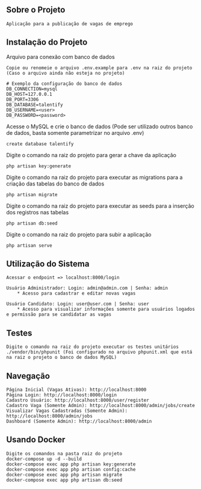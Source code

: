 ## Sobre o Projeto
    Aplicação para a publicação de vagas de emprego
    
## Instalação do Projeto
    
Arquivo para conexão com banco de dados

    Copie ou renomeie o arquivo .env.example para .env na raiz do projeto (Caso o arquivo ainda não esteja no projeto)
    
    # Exemplo da configuração do banco de dados
    DB_CONNECTION=mysql
    DB_HOST=127.0.0.1
    DB_PORT=3306
    DB_DATABASE=talentify
    DB_USERNAME=<user>
    DB_PASSWORD=<password>
    
Acesse o MySQL e crie o banco de dados (Pode ser utilizado outros banco de dados, basta somente parametrizar no arquivo .env)
    
    create database talentify
    
Digite o comando na raiz do projeto para gerar a chave da aplicação

    php artisan key:generate
    
Digite o comando na raiz do projeto para executar  as migrations para a criação das tabelas do banco de dados

    php artisan migrate
    
Digite o comando na raiz do projeto para executar as seeds para a inserção dos registros nas tabelas

    php artisan db:seed
    
Digite o comando na raiz do projeto para subir a aplicação
    
    php artisan serve

## Utilização do Sistema
    Acessar o endpoint => localhost:8000/login
    
    Usuário Administrador: Login: admin@admin.com | Senha: admin
        * Acesso para cadastrar e editar novas vagas
    
    Usuário Candidato: Login: user@user.com | Senha: user
        * Acesso para visualizar informações somente para usuários logados e permissão para se candidatar as vagas
## Testes
    Digite o comando na raiz do projeto executar os testes unitários
    ./vendor/bin/phpunit (Foi configurado no arquivo phpunit.xml que está na raiz o projeto o banco de dados MySQL)

## Navegação

    Página Inicial (Vagas Ativas): http://localhost:8000
    Página Login: http://localhost:8000/login
    Cadastro Usuário: http://localhost:8000/user/register
    Cadastro Vaga (Somente Admin): http://localhost:8000/admin/jobs/create
    Visualizar Vagas Cadastradas (Somente Admin): http://localhost:8000/admin/jobs
    Dashboard (Somente Admin): http://localhost:8000/admin
    
## Usando Docker

    Digite os comandos na pasta raiz do projeto
    docker-compose up -d --build
    docker-compose exec app php artisan key:generate
    docker-compose exec app php artisan config:cache
    docker-compose exec app php artisan migrate
    docker-compose exec app php artisan db:seed
    